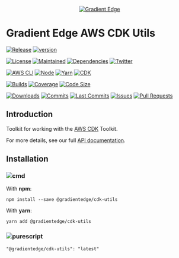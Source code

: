<div style='text-align:center'>

<a href="https://gradientedge.com">![Gradient Edge][logo]</a>

</div>

# Gradient Edge AWS CDK Utils

[![Release][release]][release-url]
[![version][version]][version-url]

[![License][license]][license-url]
[![Maintained][maintained]][repo-url]
[![Dependencies][dependencies]][dependencies-url]
[![Twitter][twitter]][twitter-url]

[![AWS CLI][aws-cli-badge]][aws-cli-url]
[![Node][node-badge]][node-url]
[![Yarn][yarn-badge]][yarn-url]
[![CDK][cdk-badge]][cdk-url]

[![Builds][builds]][builds-url]
[![Coverage][coverage]][codecov-url]
[![Code Size][code-size]][version-url]

[![Downloads][downloads]][version-url]
[![Commits][commits]][commits-url]
[![Last Commits][last-commit]][commits-url]
[![Issues][issues]][issues-url]
[![Pull Requests][pr]][pr-url]

## Introduction

Toolkit for working with the [AWS CDK][aws-cdk] Toolkit.

For more details, see our full [API documentation](https://gradientedge.github.io/cdk-utils/).

## Installation

### ![cmd]

With **npm**:

```shell
npm install --save @gradientedge/cdk-utils
```

With **yarn**:

```shell
yarn add @gradientedge/cdk-utils
```

### ![purescript]

```
"@gradientedge/cdk-utils": "latest"
```

<!-- references -->

[aws-cdk]: https://docs.aws.amazon.com/cdk/latest/guide/home.html
[aws-cli-badge]: https://img.shields.io/badge/aws--cli-2.3.4-777BB4?logo=amazon-aws
[aws-cli-url]: https://aws.amazon.com/cli/
[builds]: https://img.shields.io/github/workflow/status/gradientedge/cdk-utils/CI-Pipeline/main
[builds-url]: https://github.com/gradientedge/cdk-utils/actions
[cdk-badge]: https://img.shields.io/github/package-json/dependency-version/gradientedge/cdk-utils/aws-cdk-lib
[cdk-url]: https://aws.amazon.com/cdk/
[checks]: https://img.shields.io/github/checks-status/gradientedge/cdk-utils/main
[cmd]: https://img.shields.io/badge/command--line-4D4D4D?logo=windows-terminal&style=for-the-badge
[code-size]: https://img.shields.io/github/languages/code-size/gradientedge/cdk-utils
[codecov-url]: https://app.codecov.io/gh/gradientedge/cdk-utils
[coverage]: https://codecov.io/gh/gradientedge/cdk-utils/branch/main/graph/badge.svg
[commits]: https://img.shields.io/github/commit-activity/m/gradientedge/cdk-utils
[commits-url]: https://github.com/gradientedge/cdk-utils/commits/main
[downloads]: https://img.shields.io/npm/dw/@gradientedge/cdk-utils
[dependencies]: https://img.shields.io/librariesio/release/npm/@gradientedge/cdk-utils
[dependencies-url]: https://github.com/gradientedge/cdk-utils/blob/main/package.json
[issues]: https://img.shields.io/github/issues/gradientedge/cdk-utils.svg
[issues-url]: https://github.com/gradientedge/cdk-utils/issues
[pr]: https://img.shields.io/github/issues-pr/gradientedge/cdk-utils.svg
[pr-url]: https://github.com/gradientedge/cdk-utils/pulls
[last-commit]: https://img.shields.io/github/last-commit/gradientedge/cdk-utils
[license]: https://img.shields.io/github/license/gradientedge/cdk-utils
[license-url]: https://github.com/gradientedge/cdk-utils/blob/main/LICENSE
[logo]: https://cdn.gradientedge.io/images/ge-logo-1200.png
[maintained]: https://img.shields.io/badge/maintained-YES-green
[node-badge]: https://img.shields.io/node/v/@gradientedge/cdk-utils
[node-url]: https://nodejs.dev
[purescript]: https://img.shields.io/badge/package.json-4D4D4D?logo=purescript
[release]: https://img.shields.io/github/release/gradientedge/cdk-utils.svg
[release-url]: https://gradientedge.github.io/cdk-utils/
[repo-url]: https://github.com/gradientedge/cdk-utils
[twitter]: https://img.shields.io/twitter/follow/gradientedge
[twitter-url]: https://twitter.com/gradientedge
[version]: https://img.shields.io/npm/v/@gradientedge/cdk-utils
[version-url]: https://www.npmjs.com/package/@gradientedge/cdk-utils
[yarn-badge]: https://img.shields.io/badge/yarn-1.22.10-green?logo=yarn
[yarn-url]: https://yarnpkg.com
